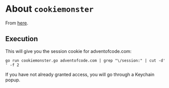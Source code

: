 # About `cookiemonster`

From [here](https://gist.github.com/dacort/bd6a5116224c594b14db).

## Execution

This will give you the session cookie for adventofcode.com:

`go run cookiemonster.go adventofcode.com | grep "\/session:" | cut -d' ' -f 2`

If you have not already granted access, you will go through a Keychain popup.
